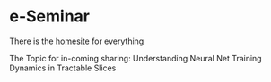 # e-Seminar

There is the [homesite](https://scientific-ml.org) for everything


The Topic for in-coming sharing: Understanding Neural Net Training Dynamics in Tractable Slices
